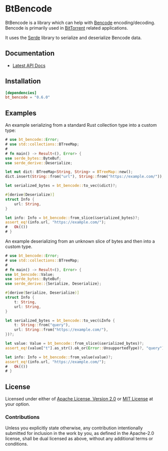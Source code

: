 # BtBencode

BtBencode is a library which can help with [Bencode][wikipedia_bencode]
encoding/decoding.  Bencode is primarily used in [BitTorrent][bep_0003] related
applications.

It uses the [Serde][serde] library to serialize and deserialize Bencode data.

## Documentation

* [Latest API Docs][docs_rs_bt_bencode]

## Installation

```toml
[dependencies]
bt_bencode = "0.6.0"
```

## Examples

An example serializing from a standard Rust collection type into a custom type:

```rust
# use bt_bencode::Error;
# use std::collections::BTreeMap;
#
# fn main() -> Result<(), Error> {
use serde_bytes::ByteBuf;
use serde_derive::Deserialize;

let mut dict: BTreeMap<String, String> = BTreeMap::new();
dict.insert(String::from("url"), String::from("https://example.com/"));

let serialized_bytes = bt_bencode::to_vec(&dict)?;

#[derive(Deserialize)]
struct Info {
    url: String,
}

let info: Info = bt_bencode::from_slice(&serialized_bytes)?;
assert_eq!(info.url, "https://example.com/");
#   Ok(())
# }
```

An example deserializing from an unknown slice of bytes and then into a custom type.

```rust
# use bt_bencode::Error;
# use std::collections::BTreeMap;
#
# fn main() -> Result<(), Error> {
use bt_bencode::Value;
use serde_bytes::ByteBuf;
use serde_derive::{Serialize, Deserialize};

#[derive(Serialize, Deserialize)]
struct Info {
    t: String,
    url: String,
}

let serialized_bytes = bt_bencode::to_vec(&Info {
    t: String::from("query"),
    url: String::from("https://example.com/"),
})?;

let value: Value = bt_bencode::from_slice(&serialized_bytes)?;
assert_eq!(value["t"].as_str().ok_or(Error::UnsupportedType)?, "query");

let info: Info = bt_bencode::from_value(value)?;
assert_eq!(info.url, "https://example.com/");
#   Ok(())
# }
```

## License

Licensed under either of [Apache License, Version 2.0][LICENSE_APACHE] or [MIT
License][LICENSE_MIT] at your option.

### Contributions

Unless you explicitly state otherwise, any contribution intentionally submitted
for inclusion in the work by you, as defined in the Apache-2.0 license, shall be
dual licensed as above, without any additional terms or conditions.

[LICENSE_APACHE]: LICENSE-APACHE
[LICENSE_MIT]: LICENSE-MIT
[wikipedia_bencode]: https://en.wikipedia.org/wiki/Bencode
[bep_0003]: http://www.bittorrent.org/beps/bep_0003.html
[serde]: https://serde.rs
[docs_rs_bt_bencode]: https://docs.rs/bt_bencode/latest/bt_bencode/
